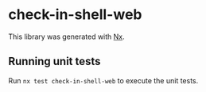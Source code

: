 # check-in-shell-web

This library was generated with [Nx](https://nx.dev).

## Running unit tests

Run `nx test check-in-shell-web` to execute the unit tests.
